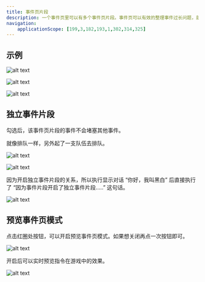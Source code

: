 ```yaml
---
title: 事件页片段
description: 一个事件页里可以有多个事件页片段。事件页可以有效的整理事件过长问题，就像打组一样
navigation:
    applicationScope: [199,3,182,193,1,302,314,325]
---
```


## 示例

![alt text](https://cdn.gcw.wiki.wiki/gcw/image/zh_hans/commands/event/eventpagefragment/image.png)

![alt text](https://cdn.gcw.wiki.wiki/gcw/image/zh_hans/commands/event/eventpagefragment/image-1.png)

![alt text](https://cdn.gcw.wiki.wiki/gcw/image/zh_hans/commands/event/eventpagefragment/1.gif)

## 独立事件片段

勾选后，该事件页片段的事件不会堵塞其他事件。

就像排队一样，另外起了一支队伍去排队。

![alt text](https://cdn.gcw.wiki.wiki/gcw/image/zh_hans/commands/event/eventpagefragment/image-2.png)

![alt text](https://cdn.gcw.wiki.wiki/gcw/image/zh_hans/commands/event/eventpagefragment/image-3.png)

因为开启独立事件片段的关系，所以执行显示对话 “你好，我叫黑白” 后直接执行了 “因为事件片段开启了独立事件片段.....” 这句话。

![alt text](https://cdn.gcw.wiki.wiki/gcw/image/zh_hans/commands/event/eventpagefragment/image-4.png)

## 预览事件页模式

点击红圈处按钮，可以开启预览事件页模式。如果想关闭再点一次按钮即可。

![alt text](https://cdn.gcw.wiki.wiki/gcw/image/zh_hans/commands/event/eventpagefragment/image-5.png)

开启后可以实时预览指令在游戏中的效果。

![alt text](https://cdn.gcw.wiki.wiki/gcw/image/zh_hans/commands/event/eventpagefragment/image-6.png)
